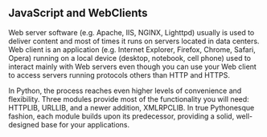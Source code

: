 ## JavaScript and WebClients

Web server software (e.g. Apache, IIS, NGINX, Lighttpd) usually is used to deliver content and most of times it runs on servers located in data centers. Web client is an application (e.g. Internet Explorer, Firefox, Chrome, Safari, Opera) running on a local device (desktop, notebook, cell phone) used to interact mainly with Web servers even though you can use your Web client to access servers running protocols others than HTTP and 
HTTPS.

 In Python, the process reaches even higher levels of convenience and flexibility. Three modules provide most of the functionality you will need: HTTPLIB, URLLIB, and a newer addition, XMLRPCLIB. In true Pythonesque fashion, each module builds upon its predecessor, providing a solid, well-designed base for your applications.